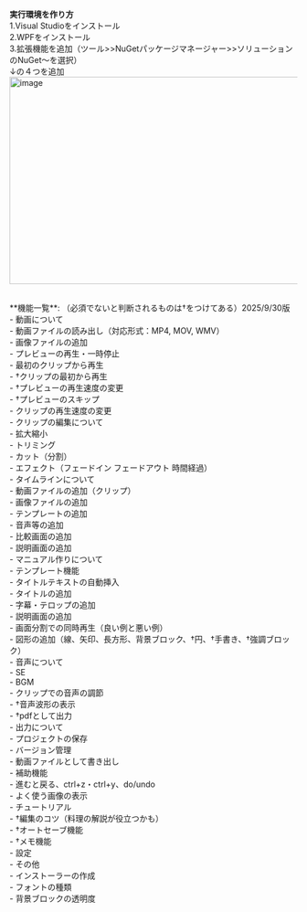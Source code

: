 **実行環境を作り方**<br>
1.Visual Studioをインストール<br>
2.WPFをインストール<br>
3.拡張機能を追加（ツール>>NuGetパッケージマネージャー>>ソリューションのNuGet～を選択）<br>
↓の４つを追加<br>
<img width="1217" height="363" alt="image" src="https://github.com/user-attachments/assets/ccdb0027-d28b-4ed8-b6d4-2f22cbbab237" /><br>

<br>
**機能一覧**: （必須でないと判断されるものは†をつけてある）2025/9/30版<br>
	- 動画について<br>
		- 動画ファイルの読み出し（対応形式：MP4, MOV, WMV）<br>
		- 画像ファイルの追加<br>
		- プレビューの再生・一時停止<br>
		- 最初のクリップから再生<br>
		- †クリップの最初から再生<br>
		- †プレビューの再生速度の変更<br>
		- †プレビューのスキップ<br>
		- クリップの再生速度の変更<br>
	- クリップの編集について<br>
		- 拡大縮小<br>
		- トリミング<br>
		- カット（分割）<br>
		- エフェクト（フェードイン フェードアウト 時間経過）<br>
	- タイムラインについて<br>
		- 動画ファイルの追加（クリップ）<br>
		- 画像ファイルの追加<br>
		- テンプレートの追加<br>
		- 音声等の追加<br>
		- 比較画面の追加<br>
		- 説明画面の追加<br>
	- マニュアル作りについて<br>
		- テンプレート機能<br>
			- タイトルテキストの自動挿入<br>
		- タイトルの追加<br>
		- 字幕・テロップの追加<br>
		- 説明画面の追加<br>
		- 画面分割での同時再生（良い例と悪い例）<br>
		- 図形の追加（線、矢印、長方形、背景ブロック、†円、†手書き、†強調ブロック）<br>
	- 音声について<br>
		- SE<br>
		- BGM<br>
		- クリップでの音声の調節<br>
		- †音声波形の表示<br>
		- †pdfとして出力<br>
	- 出力について<br>
		- プロジェクトの保存<br>
		- バージョン管理<br>
		- 動画ファイルとして書き出し<br>
	- 補助機能<br>
		- 進むと戻る、ctrl+z・ctrl+y、do/undo<br>
		- よく使う画像の表示<br>
		- チュートリアル<br>
		- †編集のコツ（料理の解説が役立つかも）<br>
		- †オートセーブ機能<br>
		- †メモ機能<br>
	- 設定<br>
	- その他<br>
		- インストーラーの作成<br>
		- フォントの種類<br>
		- 背景ブロックの透明度
